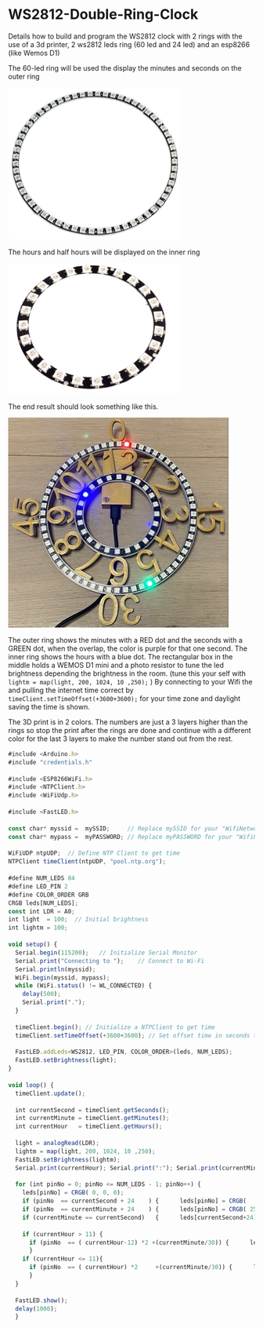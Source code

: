 # WS2812-Double-Ring-Clock
Details how to build and program the WS2812 clock with 2 rings with the use of a 3d printer, 2 ws2812 leds ring (60 led and 24 led) and an esp8266 (like Wemos D1)

The 60-led ring will be used the display the minutes and seconds on the outer ring

![60-Led RIng](https://github.com/Roukie686868/WS2812-Double-Ring-Clock/blob/main/Pictures/WS2812%20Ring60%20small.png)

The hours and half hours will be displayed on the inner ring

![24-Led RIng](https://github.com/Roukie686868/WS2812-Double-Ring-Clock/blob/main/Pictures/WS2812%20Ring24%20small.png)

The end result should look something like this.

![Working clock](https://github.com/Roukie686868/WS2812-Double-Ring-Clock/blob/main/Pictures/60Led%20Clock%20(Custom).jpg)

The outer ring shows the minutes with a RED dot and the seconds with a GREEN dot, when the overlap, the color is purple for that one second. The inner ring shows the hours with a blue dot.
The rectangular box in the middle holds a WEMOS D1 mini and a photo resistor to tune the led brightness depending the brightness in the room. (tune this your self with ```lightm = map(light, 200, 1024, 10 ,250);``` )
By connecting to your Wifi the and pulling the internet time correct by ```timeClient.setTimeOffset(+3600+3600);``` for your time zone and daylight saving the time is shown.

The 3D print is in 2 colors. The numbers are just a 3 layers higher than the rings so stop the print after the rings are done and continue with a different color for the last 3 layers to make the number stand out from the rest.

```javascript {.line-numbers}
#include <Arduino.h>
#include "credentials.h"

#include <ESP8266WiFi.h>
#include <NTPClient.h>
#include <WiFiUdp.h>

#include <FastLED.h>

const char* myssid =  mySSID;     // Replace mySSID for your "WifiNetworkName" make sure to use the " " around your text
const char* mypass =  myPASSWORD; // Replace myPASSWORD for your "WifiPasworde" make sure to use the " " around your text

WiFiUDP ntpUDP;  // Define NTP Client to get time
NTPClient timeClient(ntpUDP, "pool.ntp.org");

#define NUM_LEDS 84
#define LED_PIN 2
#define COLOR_ORDER GRB
CRGB leds[NUM_LEDS];
const int LDR = A0;
int light  = 100;  // Initial brightness
int lightm = 100;

void setup() {
  Serial.begin(115200);   // Initialize Serial Monitor
  Serial.print("Connecting to ");    // Connect to Wi-Fi
  Serial.println(myssid);
  WiFi.begin(myssid, mypass);
  while (WiFi.status() != WL_CONNECTED) {
    delay(500);
    Serial.print(".");
  }
  
  timeClient.begin(); // Initialize a NTPClient to get time
  timeClient.setTimeOffset(+3600+3600); // Set offset time in seconds to adjust for your timezone, for example:  (summertime +3600) GMT +1 = 3600   // GMT +8 = 28800   // GMT -1 = -3600   // GMT 0 = 0

  FastLED.addLeds<WS2812, LED_PIN, COLOR_ORDER>(leds, NUM_LEDS);
  FastLED.setBrightness(light);
}

void loop() {
  timeClient.update();

  int currentSecond = timeClient.getSeconds();
  int currentMinute = timeClient.getMinutes();
  int currentHour   = timeClient.getHours();
  
  light = analogRead(LDR);
  lightm = map(light, 200, 1024, 10 ,250);
  FastLED.setBrightness(lightm);
  Serial.print(currentHour); Serial.print(":"); Serial.print(currentMinute); Serial.print(":"); Serial.print(currentSecond); Serial.print("   Light: "); Serial.print(light); Serial.print(" "); Serial.println(lightm);

  for (int pinNo = 0; pinNo <= NUM_LEDS - 1; pinNo++) {
    leds[pinNo] = CRGB( 0, 0, 0);
    if (pinNo  == currentSecond + 24    ) {      leds[pinNo] = CRGB(   0, 254,   0);  }
    if (pinNo  == currentMinute + 24    ) {      leds[pinNo] = CRGB( 254,   0,   0);  }
    if (currentMinute == currentSecond)   {      leds[currentSecond+24] = CRGB( 254 ,  0, 254); }
    
    if (currentHour > 11) {
      if (pinNo  == ( currentHour-12) *2 +(currentMinute/30)) {      leds[pinNo] = CRGB(   0,   0, 254);  }
      }
    if (currentHour <= 11){
      if (pinNo  == ( currentHour) *2     +(currentMinute/30)) {      leds[pinNo] = CRGB(   0,   0, 254);  }
      }
  }

  FastLED.show();
  delay(1000);
  }
```
